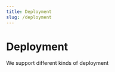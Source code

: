 ```yaml
---
title: Deployment
slug: /deployment
---
```


# Deployment

We support different kinds of deployment
